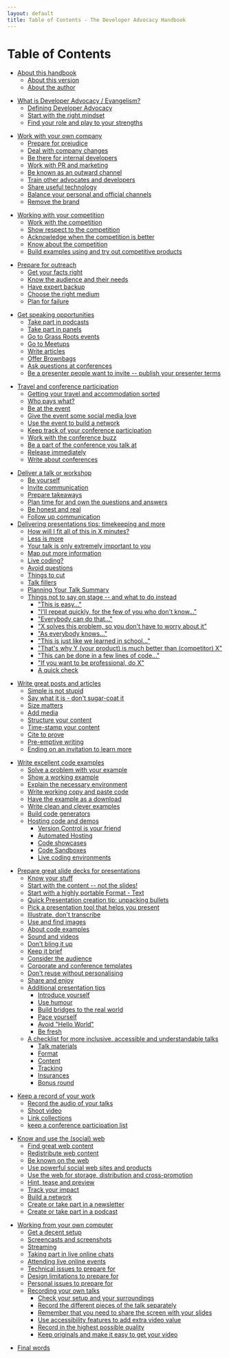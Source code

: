 ```yaml
---
layout: default
title: Table of Contents - The Developer Advocacy Handbook
---
```

# Table of Contents

<!--
about
-->

* [About this handbook](about#about-this-handbook)
  * [About this version](about#about-this-version)
  * [About the author](about#about-the-author)

<!--
what-is-developer-advocacy
-->

* [What is Developer Advocacy / Evangelism?](what-is-developer-advocacy#what-is-developer-advocacy-evangelism)
  * [Defining Developer Advocacy](what-is-developer-advocacy#defining-developer-advocacy)
  * [Start with the right mindset](what-is-developer-advocacy#start-with-the-right-mindset)
  * [Find your role and play to your strengths](what-is-developer-advocacy#find-your-role-and-play-to-your-strengths)

<!--
working-with-your-company
-->

* [Work with your own company](working-with-your-company#work-with-your-own-company)
  * [Prepare for prejudice](working-with-your-company#prepare-for-prejudice)
  * [Deal with company changes](working-with-your-company#deal-with-company-changes)
  * [Be there for internal developers](working-with-your-company#be-there-for-internal-developers)
  * [Work with PR and marketing](working-with-your-company#work-with-pr-and-marketing)
  * [Be known as an outward channel](working-with-your-company#be-known-as-an-outward-channel)
  * [Train other advocates and developers](working-with-your-company#train-other-advocates-and-developers)
  * [Share useful technology](working-with-your-company#share-useful-technology)
  * [Balance your personal and official channels](working-with-your-company#balance-your-personal-and-official-channels)
  * [Remove the brand](working-with-your-company#remove-the-brand)

<!-- 
working-with-your-competition 
-->

* [Working with your competition](#working-with-your-competition)
  * [Work with the competition](#work-with-the-competition)
  * [Show respect to the competition](#show-respect-to-the-competition)
  * [Acknowledge when the competition is better](#acknowledge-when-the-competition-is-better)
  * [Know about the competition](#know-about-the-competition)
  * [Build examples using and try out competitive products](#build-examples-using-and-try-out-competitive-products)

<!-- 
prepare-for-outreach 
-->

* [Prepare for outreach](#prepare-for-outreach)
  * [Get your facts right](#get-your-facts-right)
  * [Know the audience and their needs](#know-the-audience-and-their-needs)
  * [Have expert backup](#have-expert-backup)
  * [Choose the right medium](#choose-the-right-medium)
  * [Plan for failure](#plan-for-failure)

<!-- 
get-speaking-opportunities
-->

* [Get speaking opportunities](#get-speaking-opportunities)
  * [Take part in podcasts](#take-part-in-podcasts)
  * [Take part in panels](#take-part-in-panels)
  * [Go to Grass Roots events](#go-to-grass-roots-events)
  * [Go to Meetups](#go-to-meetups)
  * [Write articles](#write-articles)
  * [Offer Brownbags](#offer-brownbags)
  * [Ask questions at conferences](#ask-questions-at-conferences)
  * [Be a presenter people want to invite -- publish your presenter terms](#be-a-presenter-people-want-to-invite-publish-your-presenter-terms)

<!-- 
travel-and-conference-participation
-->

* [Travel and conference participation](#travel-and-conference-participation)
  * [Getting your travel and accommodation sorted](#getting-your-travel-and-accommodation-sorted)
  * [Who pays what?](#who-pays-what)
  * [Be at the event](#be-at-the-event)
  * [Give the event some social media love](#give-the-event-some-social-media-love)
  * [Use the event to build a network](#use-the-event-to-build-a-network)
  * [Keep track of your conference participation](#keep-track-of-your-conference-participation)
  * [Work with the conference buzz](#work-with-the-conference-buzz)
  * [Be a part of the conference you talk at](#be-a-part-of-the-conference-you-talk-at)
  * [Release immediately](#release-immediately)
  * [Write about conferences](#write-about-conferences)

<!-- 
deliver-a-talk
-->

* [Deliver a talk or workshop](#deliver-a-talk-or-workshop)
  * [Be yourself](#be-yourself)
  * [Invite communication](#invite-communication)
  * [Prepare takeaways](#prepare-takeaways)
  * [Plan time for and own the questions and answers](#plan-time-for-and-own-the-questions-and-answers)
  * [Be honest and real](#be-honest-and-real)
  * [Follow up communication](#follow-up-communication)
* [Delivering presentations tips: timekeeping and more](#delivering-presentations-tips-timekeeping-and-more)
  * [How will I fit all of this in X minutes?](#how-will-i-fit-all-of-this-in-x-minutes)
  * [Less is more](#less-is-more)
  * [Your talk is only extremely important to you](#your-talk-is-only-extremely-important-to-you)
  * [Map out more information](#map-out-more-information)
  * [Live coding?](#live-coding)
  * [Avoid questions](#avoid-questions)
  * [Things to cut](#things-to-cut)
  * [Talk fillers](#talk-fillers)
  * [Planning Your Talk Summary](#planning-your-talk-summary)
  * [Things not to say on stage -- and what to do instead](#things-not-to-say-on-stage-and-what-to-do-instead)
    * ["This is easy..."](#this-is-easy)
    * ["I'll repeat quickly, for the few of you who don't know..."](#ill-repeat-quickly-for-the-few-of-you-who-dont-know)
    * ["Everybody can do that..."](#everybody-can-do-that)
    * ["X solves this problem, so you don't have to worry about it"](#x-solves-this-problem-so-you-dont-have-to-worry-about-it)
    * ["As everybody knows..."](#as-everybody-knows)
    * ["This is just like we learned in school..."](#this-is-just-like-we-learned-in-school)
    * ["That's why Y (your product) is much better than (competitor) X"](#thats-why-yyour-product-is-much-better-than-competitor-x)
    * ["This can be done in a few lines of code..."](#this-can-be-done-in-a-few-lines-of-code)
    * ["If you want to be professional, do X"](#if-you-want-to-be-professional-do-x)
    * [A quick check](#a-quick-check)

<!-- 
write-great-posts-and-articles
-->

* [Write great posts and articles](#write-great-posts-and-articles)
  * [Simple is not stupid](#simple-is-not-stupid)
  * [Say what it is - don't sugar-coat it](#say-what-it-is---dont-sugar-coat-it)
  * [Size matters](#size-matters)
  * [Add media](#add-media)
  * [Structure your content](#structure-your-content)
  * [Time-stamp your content](#time-stamp-your-content)
  * [Cite to prove](#cite-to-prove)
  * [Pre-emptive writing](#pre-emptive-writing)
  * [Ending on an invitation to learn more](#ending-on-an-invitation-to-learn-more)

<!-- 
write-excellent-code-examples
-->

* [Write excellent code examples](#write-excellent-code-examples)
  * [Solve a problem with your example](#solve-a-problem-with-your-example)
  * [Show a working example](#show-a-working-example)
  * [Explain the necessary environment](#explain-the-necessary-environment)
  * [Write working copy and paste code](#write-working-copy-and-paste-code)
  * [Have the example as a download](#have-the-example-as-a-download)
  * [Write clean and clever examples](#write-clean-and-clever-examples)
  * [Build code generators](#build-code-generators)
  * [Hosting code and demos](#hosting-code-and-demos)
    * [Version Control is your friend](#version-control-is-your-friend)
    * [Automated Hosting](#automated-hosting)
    * [Code showcases](#code-showcases)
    * [Code Sandboxes](#code-sandboxes)
    * [Live coding environments](#live-coding-environments)

<!-- 
slide-decks
-->

* [Prepare great slide decks for presentations](#prepare-great-slide-decks-for-presentations)
  * [Know your stuff](#know-your-stuff)
  * [Start with the content -- not the slides!](#start-with-the-content-not-the-slides)
  * [Start with a highly portable Format - Text](#start-with-a-highly-portable-format---text)
  * [Quick Presentation creation tip: unpacking bullets](#quick-presentation-creation-tip-unpacking-bullets)
  * [Pick a presentation tool that helps you present](#pick-a-presentation-tool-that-helps-you-present)
  * [Illustrate, don\'t transcribe](#illustrate-dont-transcribe)
  * [Use and find images](#use-and-find-images)
  * [About code examples](#about-code-examples)
  * [Sound and videos](#sound-and-videos)
  * [Don\'t bling it up](#dont-bling-it-up)
  * [Keep it brief](#keep-it-brief)
  * [Consider the audience](#consider-the-audience)
  * [Corporate and conference templates](#corporate-and-conference-templates)
  * [Don\'t reuse without personalising](#dont-reuse-without-personalising)
  * [Share and enjoy](#share-and-enjoy)
  * [Additional presentation tips](#additional-presentation-tips)
    * [Introduce yourself](#introduce-yourself)
    * [Use humour](#use-humour)
    * [Build bridges to the real world](#build-bridges-to-the-real-world)
    * [Pace yourself](#pace-yourself)
    * [Avoid "Hello World"](#avoid-hello-world)
    * [Be fresh](#be-fresh)
  * [A checklist for more inclusive, accessible and understandable talks](#a-checklist-for-more-inclusive-accessible-and-understandable-talks)
    * [Talk materials](#talk-materials)
    * [Format](#format)
    * [Content](#content)
    * [Tracking](#tracking)
    * [Insurances](#insurances)
    * [Bonus round](#bonus-round)

<!--
record
-->

* [Keep a record of your work](#keep-a-record-of-your-work)
  * [Record the audio of your talks](#record-the-audio-of-your-talks)
  * [Shoot video](#shoot-video)
  * [Link collections](#link-collections)
  * [keep a conference participation list](#keep-a-conference-participation-list)

<!--
know-and-use-the-social-web
-->

* [Know and use the (social) web](#know-and-use-the-social-web)
  * [Find great web content](#find-great-web-content)
  * [Redistribute web content](#redistribute-web-content)
  * [Be known on the web](#be-known-on-the-web)
  * [Use powerful social web sites and products](#use-powerful-social-web-sites-and-products)
  * [Use the web for storage, distribution and cross-promotion](#use-the-web-for-storage-distribution-and-cross-promotion)
  * [Hint, tease and preview](#hint-tease-and-preview)
  * [Track your impact](#track-your-impact)
  * [Build a network](#build-a-network)
  * [Create or take part in a newsletter](#create-or-take-part-in-a-newsletter)
  * [Create or take part in a podcast](#create-or-take-part-in-a-podcast)

<!-- 
working-from-your-own-computer
-->

* [Working from your own computer](#working-from-your-own-computer)
  * [Get a decent setup](#get-a-decent-setup)
  * [Screencasts and screenshots](#screencasts-and-screenshots)
  * [Streaming](#streaming)
  * [Taking part in live online chats](#taking-part-in-live-online-chats)
  * [Attending live online events](#attending-live-online-events)
  * [Technical issues to prepare for](#technical-issues-to-prepare-for)
  * [Design limitations to prepare for](#design-limitations-to-prepare-for)
  * [Personal issues to prepare for](#personal-issues-to-prepare-for)
  * [Recording your own talks](#recording-your-own-talks)
    * [Check your setup and your surroundings](#check-your-setup-and-your-surroundings)
    * [Record the different pieces of the talk separately](#record-the-different-pieces-of-the-talk-separately)
    * [Remember that you need to share the screen with your slides](#remember-that-you-need-to-share-the-screen-with-your-slides)
    * [Use accessibility features to add extra video value](#use-accessibility-features-to-add-extra-video-value)
    * [Record in the highest possible quality](#record-in-the-highest-possible-quality)
    * [Keep originals and make it easy to get your video](#keep-originals-and-make-it-easy-to-get-your-video)

<!--
final-words
-->
* [Final words](#final-words)
